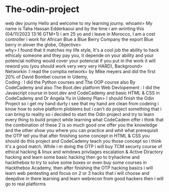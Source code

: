 # The-odin-project
web dev journy
Hello and welcome to my learning journy. 
whoami> My name is Taha Hassan Edderkaoui and by the time i am wrinting this (04/11/2023 13:16 GTM+1) i am 25 yo and i leave in Morocco, I am a cost controller i work for African Blue a Blue Berry Company the export Blue berry in alover the globe,
Objective> <Bug Bounty Hunting>  
why> I found that it matches my life style, It's a cool job the ability to hack ethicaly someone and they pay you, it depende on your ability and your potencial nothing would cover your potencial if you put in the work it will reword you (you should work very very very HARD),
Background> 
Networkin :I read the comptia network+ by Mike meyers and did the first 20% of David Bombel course in Udemy,   
Coding : I did the Python courses and The OOP course also By CodeCademy and also The Boot.dev platform 
Web Devlopement : I did the Javascript course in boot.dev and CodeCademy and basic HTML & CSS in CodeCademy and Dr Angela Yu in Udemy 
Plan> I should finish the Odin Project so i get my hand durty i see that my hand are clean from codeing i know how to solve platform ploblems but i can't do project something that i can bring to reality so i decided to start the Odin project and try to learn every thing to build project while learning what CodeCadem offer i think that the combination of these 2 is so much good one offer you the knowledge and the other show you where you can practice and whit what prerequisit the OTP tell you that after finishing some concept in HTML & CSS you should do this project and CodeCademy teach you those concept so i think it's a good match.
    While i m doing the OTP i will buy TCM securty course of ethical hacking & linux and windows privilages escalation & Active Diractory hacking and learn some basic hacking then go to tryhackme and hackthebox to try to solve some boxes or even buy some courses in Hackthebox Academy, then after finishing the OTP  hacking basics i will learn web pentesting and focus on 2 or 3 hacks that i will choose and deepdive in there learning and learn webrecon from good hackers then i will go to real platforms 